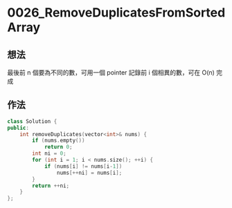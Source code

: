 # 0026_RemoveDuplicatesFromSortedArray
## 想法
最後前 n 個要為不同的數，可用一個 pointer 記錄前 i 個相異的數，可在 O(n) 完成
## 作法
```C++
class Solution {
public:
    int removeDuplicates(vector<int>& nums) {
        if (nums.empty())
            return 0;        
        int ni = 0;
        for (int i = 1; i < nums.size(); ++i) {
            if (nums[i] != nums[i-1])
                nums[++ni] = nums[i];
        }
        return ++ni;
    }
};

```


